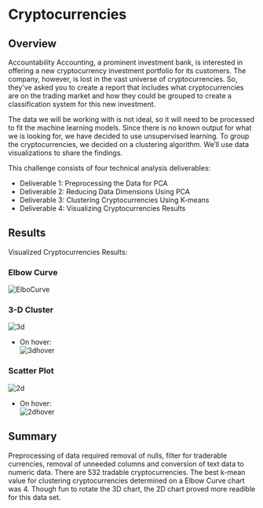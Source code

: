 # Cryptocurrencies

## Overview

Accountability Accounting, a prominent investment bank, is interested in offering a new cryptocurrency investment portfolio for its customers. The company, however, is lost in the vast universe of cryptocurrencies. So, they’ve asked you to create a report that includes what cryptocurrencies are on the trading market and how they could be grouped to create a classification system for this new investment.

The data we will be working with is not ideal, so it will need to be processed to fit the machine learning models. Since there is no known output for what we is looking for, we have decided to use unsupervised learning. To group the cryptocurrencies, we decided on a clustering algorithm. We’ll use data visualizations to share the findings.

This challenge consists of four technical analysis deliverables:

- Deliverable 1: Preprocessing the Data for PCA
- Deliverable 2: Reducing Data Dimensions Using PCA
- Deliverable 3: Clustering Cryptocurrencies Using K-means
- Deliverable 4: Visualizing Cryptocurrencies Results

## Results
Visualized Cryptocurrencies Results:<br>

### **Elbow Curve**<br>
![ElboCurve](https://user-images.githubusercontent.com/90797036/151260220-a894bd94-5dab-4cfe-8f79-4557e313483c.png)<br>

### **3-D Cluster**<br>
![3d](https://user-images.githubusercontent.com/90797036/151095688-89825c48-f98b-41c1-a5c2-390dde41deea.png)<br>
 - On hover:<br>
  ![3dhover](https://user-images.githubusercontent.com/90797036/151262091-ab9247f2-0da4-47e8-abfe-118240eb6cc6.png)

### **Scatter Plot**<br>
![2d](https://user-images.githubusercontent.com/90797036/151095695-753cb35d-123f-4cce-9647-39d0bbb12931.png)<br>
  - On hover:<br>
  ![2dhover](https://user-images.githubusercontent.com/90797036/151262153-d5a390cf-2bbc-4067-a6a7-2bd9ae1c51bd.png)

## Summary
Preprocessing of data required removal of nulls, filter for traderable currencies, removal of unneeded columns and conversion of text data to numeric data. There are 532 tradable cryptocurrencies. The best k-mean value for clustering cryptocurrencies determined on a Elbow Curve chart was 4. Though fun to rotate the 3D chart, the 2D chart proved more readible for this data set.
